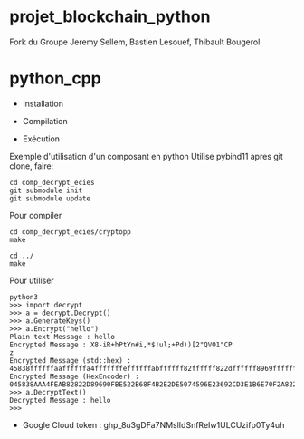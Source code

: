 # projet_blockchain_python
Fork du Groupe Jeremy Sellem, Bastien Lesouef, Thibault Bougerol

# python_cpp
* Installation

* Compilation

* Exécution


Exemple d'utilisation d'un composant en python
Utilise pybind11
apres git clone, faire:
```
cd comp_decrypt_ecies
git submodule init
git submodule update
```

Pour compiler

```
cd comp_decrypt_ecies/cryptopp
make

cd ../
make

```

Pour utiliser
```
python3
>>> import decrypt
>>> a = decrypt.Decrypt()
>>> a.GenerateKeys()
>>> a.Encrypt("hello")
Plain text Message : hello
Encrypted Message : X8-iR+hPtYn#i,*$!ul;+Pd))[2"QVO1"CP
z
Encrypted Message (std::hex) : 45838ffffffaaffffffa4fffffffeffffffabffffff82ffffff822dffffff8969fffffffbe522b68fffffff4ffffffb2ffffffe2ffffffde5074596e23692cffffffd3ffffffe1ffffffb6ffffffe7f2affffff822421ffffffb075ffffffe66cffffff89ffffffbfffffffd5fffffffb1affffff9313bffffffb62bffffff8bffffffb75064ffffffcc292945bffffff9dffffffd3ffffffeeffffffdc32ffffffe9ffffff940fffffffaffffffe32251fffffff4ffffffe9ffffff9156ffffff92ffffffb14f312243ffffff8d50ffffff8daffffffb97affffffd7f
Encrypted Message (HexEncoder) : 045838AAA4FEAB82822D89690FBE522B68F4B2E2DE5074596E23692CD3E1B6E70F2A822421B075E66C89BFD5FB1A93013BB62B8BB75064CC2929045B9DD3EEDC32E99400FAE32251F4E9915692B14F3122438D508D0AB97AD70F
>>> a.DecryptText()
Decrypted Message : hello
>>> 

```

* Google Cloud token : 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
